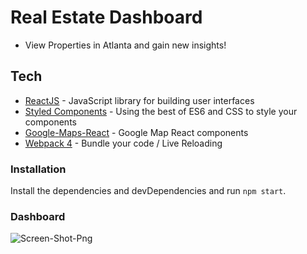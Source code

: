 # Real Estate Dashboard

- View Properties in Atlanta and gain new insights!

## Tech

- [ReactJS](https://reactjs.org/) - JavaScript library for building user interfaces
- [Styled Components](https://www.styled-components.com/) - Using the best of ES6 and CSS to style your components
- [Google-Maps-React](https://github.com/fullstackreact/google-maps-react) - Google Map React components
- [Webpack 4](https://webpack.js.org/) - Bundle your code / Live Reloading

### Installation

Install the dependencies and devDependencies and run `npm start`.

### Dashboard

![Screen-Shot-Png](https://i.postimg.cc/mg4mfNNG/Screen-Shot-2018-12-07-at-12-56-17-PM.png)
